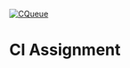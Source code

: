 [![CQueue](https://github.com/Chike777/CI-starter/actions/workflows/cqueue.yml/badge.svg?event=push)](https://github.com/Chike777/CI-starter/actions/workflows/cqueue.yml)

# CI Assignment

